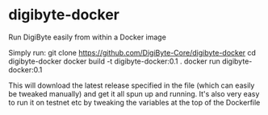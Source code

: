 # digibyte-docker
Run DigiByte easily from within a Docker image

Simply run:
git clone https://github.com/DigiByte-Core/digibyte-docker
cd digibyte-docker
docker build -t digibyte-docker:0.1 .
docker run digibyte-docker:0.1

This will download the latest release specified in the file (which can easily be tweaked manually) and get it all spun up and running.
It's also very easy to run it on testnet etc by tweaking the variables at the top of the Dockerfile
